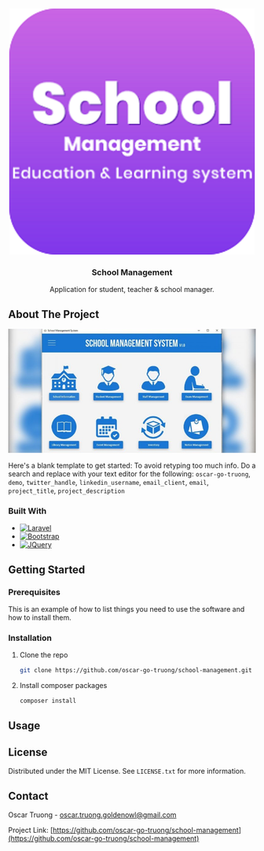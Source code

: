 <!-- Improved compatibility of back to top link: See: https://github.com/othneildrew/Best-README-Template/pull/73 -->

<br />
<div align="center">
  <a href="https://github.com/oscar-go-truong/school-management">
    <img src="images/logo.png" alt="Logo" width="500" height="500">
  </a>

<h3 align="center">School Management</h3>

  <p align="center">
    Application for student, teacher & school manager.
  </p>
</div>

## About The Project

[![Product Name Screen Shot][product-screenshot]](https://example.com)

Here's a blank template to get started: To avoid retyping too much info. Do a search and replace with your text editor for the following: `oscar-go-truong`, `demo`, `twitter_handle`, `linkedin_username`, `email_client`, `email`, `project_title`, `project_description`

### Built With

- [![Laravel][laravel.com]][laravel-url]
- [![Bootstrap][bootstrap.com]][bootstrap-url]
- [![JQuery][jquery.com]][jquery-url]

<!-- GETTING STARTED -->

## Getting Started

### Prerequisites

This is an example of how to list things you need to use the software and how to install them.

### Installation

1. Clone the repo
   ```sh
   git clone https://github.com/oscar-go-truong/school-management.git
   ```
2. Install composer packages
   ```sh
   composer install
   ```
   <!-- USAGE EXAMPLES -->

## Usage

<!-- LICENSE -->

## License

Distributed under the MIT License. See `LICENSE.txt` for more information.

<!-- CONTACT -->

## Contact

Oscar Truong - oscar.truong.goldenowl@gmail.com

Project Link: [https://github.com/oscar-go-truong/school-management](https://github.com/oscar-go-truong/school-management)

<!-- ACKNOWLEDGMENTS -->

<!-- MARKDOWN LINKS & IMAGES -->
<!-- https://www.markdownguide.org/basic-syntax/#reference-style-links -->

[license-url]: https://github.com/oscar-go-truong/school-management/blob/master/LICENSE.txt
[product-screenshot]: images/screenshot.jpg
[angular.io]: https://img.shields.io/badge/Angular-DD0031?style=for-the-badge&logo=angular&logoColor=white
[angular-url]: https://angular.io/
[laravel.com]: https://img.shields.io/badge/Laravel-FF2D20?style=for-the-badge&logo=laravel&logoColor=white
[laravel-url]: https://laravel.com
[bootstrap.com]: https://img.shields.io/badge/Bootstrap-563D7C?style=for-the-badge&logo=bootstrap&logoColor=white
[bootstrap-url]: https://getbootstrap.com
[jquery.com]: https://img.shields.io/badge/jQuery-0769AD?style=for-the-badge&logo=jquery&logoColor=white
[jquery-url]: https://jquery.com
